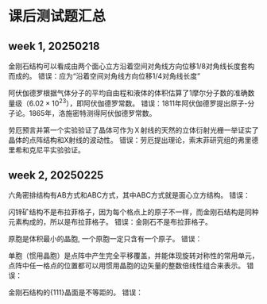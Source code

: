 # 课后测试题汇总


## week 1, 20250218


金刚石结构可以看成由两个面心立方沿着空间对角线方向位移1/8对角线长度套构而成的。
错误：应为“沿着空间对角线方向位移1/4对角线长度”

阿伏伽德罗根据气体分子的平均自由程和液体的体积估算了1摩尔分子数的准确数量级（$6.02\times 10^{23}$），即阿伏伽德罗常数。
错误：1811年阿伏伽德罗提出原子-分子论。1865年，洛施密特测得阿伏伽德罗常数。


劳厄预言并第一个实验验证了晶体可作为Ｘ射线的天然的立体衍射光栅一举证实了晶体的点阵结构和X射线的波动性。
错误：劳厄提出理论，索末菲研究组的弗里德里希和克尼平实验验证。


## week 2, 20250225


六角密排结构有AB方式和ABC方式，其中ABC方式就是面心立方结构。
错误：

闪锌矿结构不是布拉菲格子，因为每个格点上的原子不一样，而金刚石结构是同种元素构成的，所以是布拉菲格子。
错误：金刚石不是布拉菲格子。

原胞是体积最小的晶胞, 一个原胞一定只含有一个原子。
错误：

单胞（惯用晶胞）是点阵中产生完全平移覆盖，并能体现旋转对称性的常用单元，点阵中任一格点的位置都可以用惯用晶胞的边矢量的整数倍线性组合来表示。
错误：

金刚石结构的{111}晶面是不等距的。
错误：